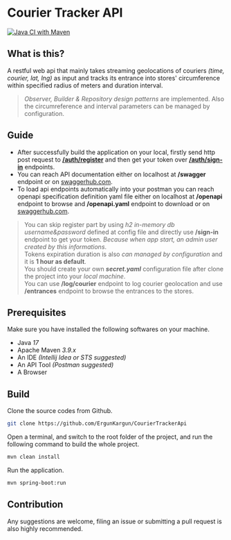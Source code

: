 # Courier Tracker API

[![Java CI with Maven](https://github.com/ErgunKargun/CourierTrackerApi/actions/workflows/maven.yml/badge.svg)](https://github.com/ErgunKargun/CourierTrackerApi/actions/workflows/maven.yml)

## What is this?

A restful web api that mainly takes streaming geolocations of couriers *(time, courier, lat, lng)* as input and tracks its entrance into stores' circumference within specified radius of meters and duration interval.

> *Observer, Builder & Repository design patterns* are implemented. Also the circumreference and interval parameters can be managed by configuration.

## Guide

* After successfully build the application on your local, firstly send http post request to [**/auth/register**](http://localhost:8080/auth/register) and then get your token over [**/auth/sign-in**](http://localhost:8080/auth/sign-in) endpoints.
* You can reach API documentation either on localhost at **/swagger** endpoint or on [swaggerhub.com](https://app.swaggerhub.com/apis-docs/ErgunKargun/CourierTrackerApi/v1).
* To load api endpoints automatically into your postman you can reach openapi specification definition yaml file either on localhost at **/openapi** endpoint to browse and **/openapi.yaml** endpoint to download or on [swaggerhub.com](https://app.swaggerhub.com/apis/ErgunKargun/CourierTrackerApi/v1).

> You can skip register part by using *h2 in-memory db username&password* defined at config file and directly use **/sign-in** endpoint to get your token. *Because when app start, an admin user created by this informations*.  
> Tokens expiration duration is also *can managed by configuration* and it is **1 hour as default**.  
> You should create your own ***secret.yaml*** configuration file after clone the project into your *local machine*.  
> You can use **/log/courier** endpoint to log courier geolocation and use **/entrances** endpoint to browse the entrances to the stores.  

## Prerequisites

Make sure you have installed the following softwares on your machine.

* Java *17*
* Apache Maven *3.9.x*
* An IDE *(Intellij Idea or STS suggested)*
* An API Tool *(Postman suggested)*
* A Browser

## Build 

Clone the source codes from Github.

```bash
git clone https://github.com/ErgunKargun/CourierTrackerApi
```

Open a terminal, and switch to the root folder of the project, and run the following command to build the whole project.

```bash
mvn clean install
```

Run the application.

```bash
mvn spring-boot:run
```


## Contribution

Any suggestions are welcome, filing an issue or submitting a pull request is also highly recommended.  
